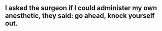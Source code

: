 ## I asked the surgeon if I could administer my own anesthetic, they said: go ahead, knock yourself out.
